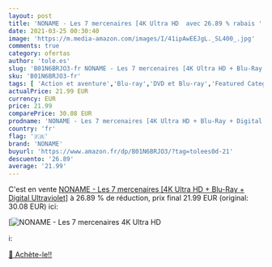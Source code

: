 ```yaml
---
layout: post
title: 'NONAME - Les 7 mercenaires [4K Ultra HD  avec 26.89 % rabais '
date: 2021-03-25 00:30:40
image: 'https://m.media-amazon.com/images/I/41ipAwEEJgL._SL400_.jpg'
comments: true
category: ofertas
author: 'tole.es'
slug: 'B01N6BRJO3-fr NONAME - Les 7 mercenaires [4K Ultra HD + Blu-Ray +...'
sku: 'B01N6BRJO3-fr'
tags: [ 'Action et aventure','Blu-ray','DVD et Blu-ray','Featured Categories','Films','Western','noname', ]
actualPrice: 21.99 EUR
currency: EUR
price: 21.99
comparePrice: 30.08 EUR
prodname: 'NONAME - Les 7 mercenaires [4K Ultra HD + Blu-Ray + Digital Ultraviolet]'
country: 'fr'
flag: '🇫🇷'
brand: 'NONAME'
buyurl: 'https://www.amazon.fr/dp/B01N6BRJO3/?tag=tolees0d-21'
descuento: '26.89'
average: '21.99'
---
```


C'est en vente [NONAME - Les 7 mercenaires [4K Ultra HD + Blu-Ray + Digital Ultraviolet]](https://www.amazon.fr/dp/B01N6BRJO3/?tag=tolees0d-21)  à  26.89 % de réduction, prix final  21.99 EUR (original: 30.08 EUR) ici:

[![NONAME - Les 7 mercenaires [4K Ultra HD ](https://m.media-amazon.com/images/I/41ipAwEEJgL._SL400_.jpg)](https://www.amazon.fr/dp/B01N6BRJO3/?tag=tolees0d-21)

ℹ️:


[🛒 Achète-le!!](https://www.amazon.fr/dp/B01N6BRJO3/?tag=tolees0d-21)
